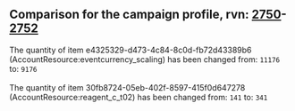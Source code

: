 ## Comparison for the campaign profile, rvn: [2750](https://github.com/PRO100KatYT/FortniteProfileRevisions/tree/main/profiles/campaign/2750%20campaign.json)-[2752](https://github.com/PRO100KatYT/FortniteProfileRevisions/tree/main/profiles/campaign/2752%20campaign.json)

The quantity of item e4325329-d473-4c84-8c0d-fb72d43389b6 (AccountResource:eventcurrency_scaling) has been changed from: `11176` to: `9176`
<br><br>
The quantity of item 30fb8724-05eb-402f-8597-415f0d647278 (AccountResource:reagent_c_t02) has been changed from: `141` to: `341`
<br><br>
